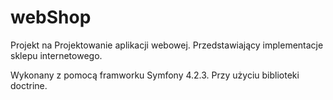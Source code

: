 # webShop
Projekt na Projektowanie aplikacji webowej. Przedstawiający implementacje sklepu internetowego. 

Wykonany z pomocą framworku Symfony 4.2.3. Przy użyciu biblioteki doctrine.

